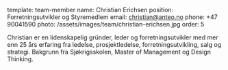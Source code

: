 template: team-member
name: Christian Erichsen
position: Forretningsutvikler og Styremedlem
email: christian@anteo.no
phone: +47 90041590
photo: /assets/images/team/christian-erichsen.jpg
order: 5

Christian er en lidenskapelig gründer, leder og forretningsutvikler med mer enn 25 års erfaring fra ledelse, prosjektledelse, forretningsutvikling, salg og strategi. Bakgrunn fra Sjøkrigsskolen, Master of Management og Design Thinking.